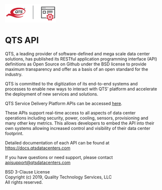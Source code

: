 ![Logo](https://raw.githubusercontent.com/qtsdatacenters/qts_api/master/QTS-API_full-color-for-light-background.png)

# QTS API

QTS, a leading provider of software-defined and mega scale data center solutions, has published its RESTful application programming interface (API) definitions as Open Source on Github under the BSD license to provide maximum transparency and offer as a basis of an open standard for the industry. 

QTS is committed to the digitization of its end-to-end systems and processes to enable new ways to interact with QTS’ platform and accelerate the deployment of new services and solutions. 

QTS Service Delivery Platform APIs can be accessed [here](https://github.com/qtsdatacenters/qts_api/blob/master/Postman%20Collections/QTS_API_Guide.json). 


These APIs support real-time access to all aspects of data center operations including security, power, cooling, sensors, provisioning and many other key metrics. This allows developers to embed the API into their own systems allowing increased control and visibility of their data center footprint.

Detailed documentation of each API can be found at <https://docs.qtsdatacenters.com>

If you have questions or need support, please contact <apisupport@qtsdatacenters.com>

BSD 3-Clause License  
Copyright (c) 2019, Quality Technology Services, LLC  
All rights reserved.
